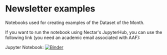 # Newsletter examples

Notebooks used for creating examples of the Dataset of the Month.

If you want to run the notebook using Nectar's JupyterHub, you can use the following link (you need an academic email associated with AAF):

Jupyter Notebook: [![Binder](http://mybinder.org/badge_logo.svg)](https://mybinder.org/v2/gh/diodon/newsletter-examples/HEAD)

